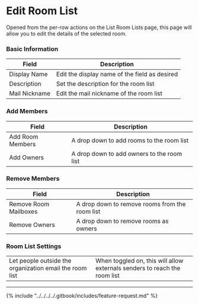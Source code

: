 # Edit Room List

Opened from the per-row actions on the List Room Lists page, this page will allow you to edit the details of the selected room.

### Basic Information

| Field         | Description                                   |
| ------------- | --------------------------------------------- |
| Display Name  | Edit the display name of the field as desired |
| Description   | Set the description for the room list         |
| Mail Nickname | Edit the mail nickname of the room list       |

### Add Members

| Field            | Description                                 |
| ---------------- | ------------------------------------------- |
| Add Room Members | A drop down to add rooms to the room list   |
| Add Owners       | A drop down to add owners to the room list  |

### Remove Members

| Field                 | Description                                    |
| --------------------- | ---------------------------------------------- |
| Remove Room Mailboxes | A drop down to remove rooms from the room list |
| Remove Owners         | A drop down to remove rooms as owners          |

### Room List Settings

|                                                         |                                                                           |
| ------------------------------------------------------- | ------------------------------------------------------------------------- |
| Let people outside the organization email the room list | When toggled on, this will allow externals senders to reach the room list |

***

{% include "../../../../.gitbook/includes/feature-request.md" %}
